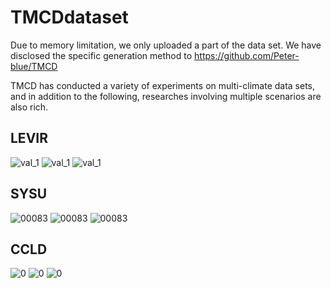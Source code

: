 # TMCDdataset
Due to memory limitation, we only uploaded a part of the data set. We have disclosed the specific generation method to https://github.com/Peter-blue/TMCD

TMCD has conducted a variety of experiments on multi-climate data sets, and in addition to the following, researches involving multiple scenarios are also rich.


LEVIR
---
![val_1](https://github.com/user-attachments/assets/bfcbea44-5d61-4ae2-9b24-0a9653a6bcf5)
![val_1](https://github.com/user-attachments/assets/40c0c246-eec7-4b1b-905e-e9d678f71930)
![val_1](https://github.com/user-attachments/assets/b2bad47f-b287-47f6-a780-6f2e4bd85375)

SYSU
---
![00083](https://github.com/user-attachments/assets/2a286ea0-1eb6-4abb-b46d-19f54a8b5477)
![00083](https://github.com/user-attachments/assets/ce50f4a1-0932-483e-b7ab-3807d26483fb)
![00083](https://github.com/user-attachments/assets/37f89894-d65f-46d7-ad44-85a8f7163873)

CCLD
---
![0](https://github.com/user-attachments/assets/016ceffd-8d74-4bf8-a340-7e1cd3cd3f70)
![0](https://github.com/user-attachments/assets/1720d66e-6f97-4482-8d55-79f36859deb8)
![0](https://github.com/user-attachments/assets/2900d0f7-7173-45ae-97e1-c22b052877fb)
